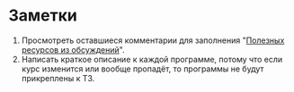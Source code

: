 # Заметки

1. Просмотреть оставшиеся комментарии для заполнения "[Полезных ресурсов из обсуждений](/resources.md)".
2. Написать краткое описание к каждой программе, потому что если курс изменится или вообще пропадёт, 
   то программы не будут прикреплены к ТЗ.
